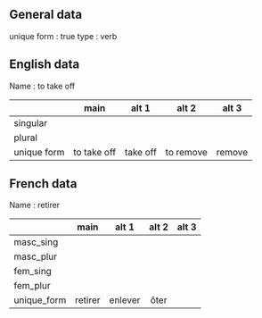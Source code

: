 ## General data

unique form : true
type : verb

## English data

Name : to take off

|             |    main     |  alt 1   |   alt 2   | alt 3  |
| :---------- | :---------: | :------: | :-------: | ------ |
| singular    |             |          |           |        |
| plural      |             |          |           |        |
| unique form | to take off | take off | to remove | remove |

## French data

Name : retirer

|             |  main   |  alt 1  | alt 2 | alt 3 |
| :---------- | :-----: | :-----: | :---: | :---: |
| masc_sing   |         |         |       |       |
| masc_plur   |         |         |       |       |
| fem_sing    |         |         |       |       |
| fem_plur    |         |         |       |       |
| unique_form | retirer | enlever | ôter  |       |


